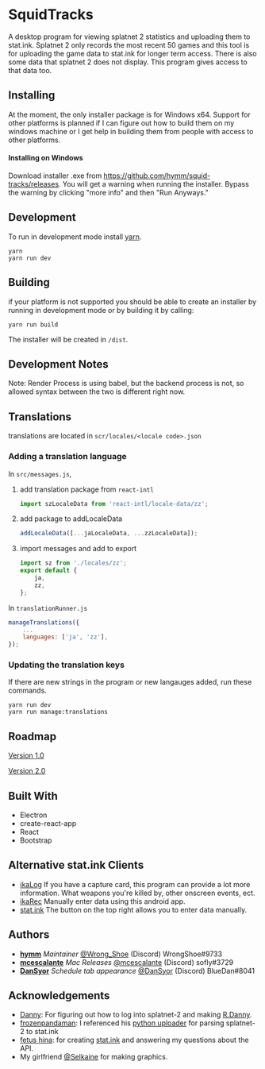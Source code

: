 # SquidTracks
A desktop program for viewing splatnet 2 statistics and uploading them to stat.ink.
Splatnet 2 only records the most recent 50 games and this tool is for uploading the
game data to stat.ink for longer term access.  There is also some data that splatnet 2
does not display.  This program gives access to that data too.

## Installing
At the moment, the only installer package is for Windows x64. Support for other platforms
is planned if I can figure out how to build them on my windows machine or I get help in
building them from people with access to other platforms.

#### Installing on Windows
Download installer .exe from https://github.com/hymm/squid-tracks/releases.
You will get a warning when running the installer.  Bypass the warning by clicking
"more info" and then "Run Anyways."

## Development
To run in development mode install [yarn](https://yarnpkg.com).
```
yarn
yarn run dev
```

## Building
if your platform is not supported you should be able to create an installer by
running in development mode or by building it by calling:
```
yarn run build
```  
The installer will be created in `/dist`.

## Development Notes
Note: Render Process is using babel, but the backend process is not, so allowed syntax between the two is different right now.

## Translations
translations are located in `scr/locales/<locale code>.json`

### Adding a translation language
In `src/messages.js`,
1. add translation package from `react-intl`
    ```js
    import szLocaleData from 'react-intl/locale-data/zz';
    ```
2. add package to addLocaleData
    ```js
    addLocaleData([...jaLocaleData, ...zzLocaleData]);
    ```
3. import messages and add to export
    ```js
    import sz from './locales/zz';
    export default {
        ja,
        zz,
    };
    ```
In `translationRunner.js`
```js
manageTranslations({
    ...
    languages: ['ja', 'zz'],
});
```

### Updating the translation keys
If there are new strings in the program or new langauges added, run these commands.
```
yarn run dev
yarn run manage:translations
```

## Roadmap
[Version 1.0](https://github.com/hymm/squid-tracks/issues/3)

[Version 2.0](https://github.com/hymm/squid-tracks/issues/4)

## Built With
* Electron
* create-react-app
* React
* Bootstrap

## Alternative stat.ink Clients
* [ikaLog](https://github.com/hasegaw/IkaLog) If you have a capture card, this program can provide a lot more information.  What weapons you're killed by, other onscreen events, ect.
* [ikaRec](https://play.google.com/store/apps/details?id=ink.pocketgopher.ikarec&hl=en) Manually enter data using this android app.
* [stat.ink](https://stat.ink/) The button on the top right allows you to enter data manually.

## Authors
* **[hymm](https://github.com/hymm)** *Maintainer* [@Wrong_Shoe](https://twitter.com/Wrong_Shoe) (Discord) WrongShoe#9733
* **[mcescalante](https://github.com/mcescalante)** *Mac Releases* [@mcescalante](https://twitter.com/mcescalante) (Discord) sofly#3729
* **[DanSyor](https://github.com/DanSyor)** *Schedule tab appearance* [@DanSyor](https://twitter.com/DanSyor) (Discord) BlueDan#8041

## Acknowledgements
* [Danny](https://github.com/Rapptz): For figuring out how to log into splatnet-2 and making [R.Danny](https://github.com/Rapptz/RoboDanny).
* [frozenpandaman](https://github.com/frozenpandaman/): I referenced his [python uploader](https://github.com/frozenpandaman/splatnet2statink) for parsing splatnet-2 to stat.ink
* [fetus hina](https://github.com/fetus-hina): for creating [stat.ink](https://stat.ink) and answering my questions about the API.
* My girlfriend [@Selkaine](https://twitter.com/Selkaine) for making graphics.
